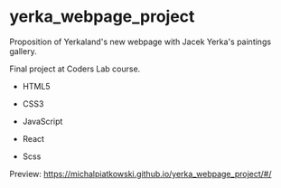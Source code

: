 # yerka_webpage_project

Proposition of Yerkaland's new webpage with Jacek Yerka's paintings gallery. 

Final project at Coders Lab course.

* HTML5

* CSS3

* JavaScript

* React

* Scss

Preview:
https://michalpiatkowski.github.io/yerka_webpage_project/#/
